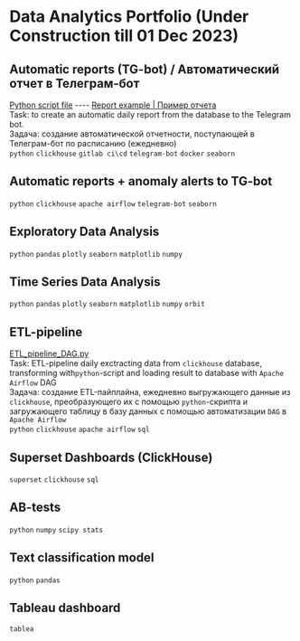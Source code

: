 # Data Analytics Portfolio (Under Construction till 01 Dec 2023)

## Automatic reports (TG-bot) / Автоматический отчет в Телеграм-бот 
[Python script file](https://github.com/annapavlovads/DA_portfolio/edit/main/README.md) ---- [Report example | Пример отчета](https://github.com/annapavlovads/DA_portfolio/edit/main/README.md)<br>
Task: to create an automatic daily report from the database to the Telegram bot. <br>
Задача: создание автоматической отчетности, поступающей в Телеграм-бот по расписанию (ежедневно) <br>
`python` `clickhouse` `gitlab ci\cd` `telegram-bot` `docker` `seaborn`

## Automatic reports + anomaly alerts to TG-bot
`python` `clickhouse` `apache airflow` `telegram-bot` `seaborn`

## Exploratory Data Analysis
`python` `pandas` `plotly` `seaborn` `matplotlib` `numpy`

## Time Series Data Analysis
`python` `pandas` `plotly` `seaborn` `matplotlib` `numpy` `orbit` 

## ETL-pipeline
[ETL_pipeline_DAG.py](https://github.com/annapavlovads/DA_portfolio/blob/4e762b085ed0b88933d80835c3ee9334fa1756e1/ETL_pipeline_DAG.py)<br>
Task: ETL-pipeline daily exctracting data from `clickhouse` database, transforming with`python`-script and loading result to database with `Apache Airflow` DAG <br>
Задача: создание ETL-пайплайна, ежедневно выгружающего данные из `clickhouse`, преобразующего их с помощью `python`-скрипта и загружающего таблицу в базу данных с помощью автоматизации `DAG` в `Apache Airflow` <br>
`python` `clickhouse` `apache airflow` `sql`

## Superset Dashboards (ClickHouse)
`superset` `clickhouse` `sql` 

## AB-tests
`python` `numpy` `scipy stats` 

## Text classification model 
`python` `pandas` 

## Tableau dashboard 
`tablea`

